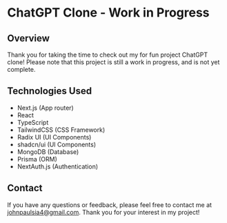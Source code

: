 # ChatGPT Clone - Work in Progress

## Overview

Thank you for taking the time to check out my for fun project ChatGPT clone! Please note that this project is still a work in progress, and is not yet complete.

## Technologies Used

- Next.js (App router)
- React
- TypeScript
- TailwindCSS (CSS Framework)
- Radix UI (UI Components)
- shadcn/ui (UI Components)
- MongoDB (Database)
- Prisma (ORM)
- NextAuth.js (Authentication)

## Contact

If you have any questions or feedback, please feel free to contact me at johnpaulsia4@gmail.com. Thank you for your interest in my project!
